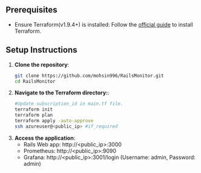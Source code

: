 ## Prerequisites
- Ensure Terraform(v1.9.4+) is installed: Follow the [official guide](https://developer.hashicorp.com/terraform/install) to install Terraform.

## Setup Instructions

1. **Clone the repository**:
   ```bash
   git clone https://github.com/mohsin996/RailsMonitor.git
   cd RailsMonitor
   ```
2. **Navigate to the Terraform directory:**:
   ```bash
   #Update subscription_id in main.tf file.
   terraform init
   terraform plan
   terraform apply -auto-approve
   ssh azureuser@<public_ip> #if_required
   ```
3. **Access the application**:
   - Rails Web app: http://<public_ip>:3000
   - Prometheus: http://<public_ip>:9090
   - Grafana: http://<public_ip>:3001/login (Username: admin, Password: admin)
